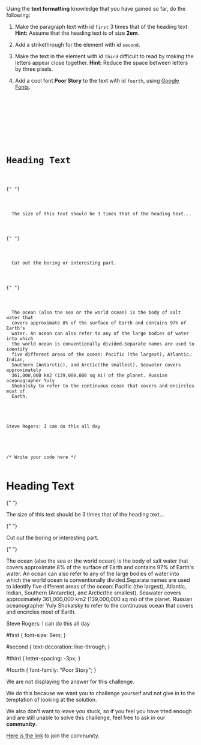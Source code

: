 Using the **text formatting** knowledge that you have
gained so far, do the following:

1. Make the paragraph text with id `first` 3 times that of the heading text.
   **Hint:** Assume that the heading text is of size **2em**.

2. Add a strikethrough for the element with id `second`.

3. Make the text in the element with id `third` difficult to read by making the letters appear close together.
   **Hint:** Reduce the space between letters by three pixels.
4. Add a cool font **Poor Story** to the text with id `fourth`, using [Google Fonts](https://fonts.google.com/specimen/Poor+Story).

<codeblock language="css" type="exercise" testMode="fixedInput" showSolution="false">
<code>
<panel language="html">
<head>
  <link rel="preconnect" href="https://fonts.googleapis.com">
  <link rel="preconnect" href="https://fonts.gstatic.com" crossorigin>
  <link href="https://fonts.googleapis.com/css2?family=Poor+Story&display=swap" rel="stylesheet">
</head>
<body>
  <h1>Heading Text</h1>

{" "}
<p id="first">
  The size of this text should be 3 times that of the heading text...
</p>

{" "}
<p>
  Cut out the <span id="second">boring</span> or <span>interesting</span> part.
</p>

{" "}
<p id="third">
  The ocean (also the sea or the world ocean) is the body of salt water that
  covers approximate 8% of the surface of Earth and contains 97% of Earth's
  water. An ocean can also refer to any of the large bodies of water into which
  the world ocean is conventionally divided.Separate names are used to identify
  five different areas of the ocean: Pacific (the largest), Atlantic, Indian,
  Southern (Antarctic), and Arctic(the smallest). Seawater covers approximately
  361,000,000 km2 (139,000,000 sq mi) of the planet. Russian oceanographer Yuly
  Shokalsky to refer to the continuous ocean that covers and encircles most of
  Earth.
</p>

  <p id="fourth">Steve Rogers: I can do this all day</p>
</body>
</panel>
<panel language="css">
/* Write your code here */
</panel>
</code>
<solution>
<panel language="html">
<head>
  <link rel="preconnect" href="https://fonts.googleapis.com">
  <link rel="preconnect" href="https://fonts.gstatic.com" crossorigin>
  <link href="https://fonts.googleapis.com/css2?family=Poor+Story&display=swap" rel="stylesheet">
</head>
<body>
  <h1>Heading Text</h1>

{" "}
<p id="first">
  The size of this text should be 3 times that of the heading text...
</p>

{" "}
<p>
  Cut out the <span id="second">boring</span> or <span>interesting</span> part.
</p>

{" "}
<p id="third">
  The ocean (also the sea or the world ocean) is the body of salt water that
  covers approximate 8% of the surface of Earth and contains 97% of Earth's
  water. An ocean can also refer to any of the large bodies of water into which
  the world ocean is conventionally divided.Separate names are used to identify
  five different areas of the ocean: Pacific (the largest), Atlantic, Indian,
  Southern (Antarctic), and Arctic(the smallest). Seawater covers approximately
  361,000,000 km2 (139,000,000 sq mi) of the planet. Russian oceanographer Yuly
  Shokalsky to refer to the continuous ocean that covers and encircles most of
  Earth.
</p>

  <p id="fourth">Steve Rogers: I can do this all day</p>
</body>
</panel>
<panel language="css">
#first {
  font-size: 6em;
}

#second {
text-decoration: line-through;
}

#third {
letter-spacing: -3px;
}

#fourth {
font-family: "Poor Story";
}

</panel>
</solution>
</codeblock>

We are not displaying the answer for this challenge.

We do this because we want you to challenge yourself
and
not give in to the temptation of looking at the solution.

We also don't want to leave you stuck, so if you feel
you have tried enough and are still unable to solve
this challenge, feel free to ask in our **community**.

[Here is the link](https://join.slack.com/t/bigbinaryacademy/shared_invite/zt-2kj86untg-wCGh2GPBA2I3iWZk4ke~tg) to join the community.
